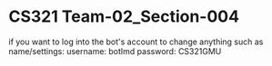 # CS321 Team-02_Section-004
if you want to log into the bot's account to change anything such as name/settings:
username: botImd
password: CS321GMU